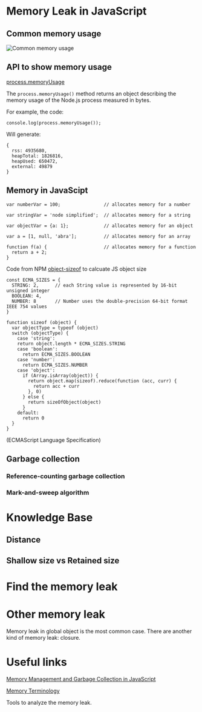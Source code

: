 # Memory Leak in JavaScript

## Common memory usage

![Common memory usage](https://user-images.githubusercontent.com/2970098/72621557-5658ec80-38f6-11ea-9189-950ce83d217a.png)

## API to show memory usage

[process.memoryUsage](https://nodejs.org/api/process.html#process_process_memoryusage)

The `process.memoryUsage()` method returns an object describing the memory usage of the Node.js process measured in bytes.

For example, the code:
```
console.log(process.memoryUsage());
```
Will generate:
```
{
  rss: 4935680,
  heapTotal: 1826816,
  heapUsed: 650472,
  external: 49879
}
```
## Memory in JavaScipt

```
var numberVar = 100;                // allocates memory for a number

var stringVar = 'node simplified';  // allocates memory for a string

var objectVar = {a: 1};             // allocates memory for an object

var a = [1, null, 'abra'];          // allocates memory for an array

function f(a) {                     // allocates memory for a function
  return a + 2;
} 
```

Code from NPM [object-sizeof](https://www.npmjs.com/package/object-sizeof) to calcuate JS object size
```
const ECMA_SIZES = {
  STRING: 2,      // each String value is represented by 16-bit unsigned integer
  BOOLEAN: 4,
  NUMBER: 8       // Number uses the double-precision 64-bit format IEEE 754 values
}

function sizeof (object) {
  var objectType = typeof (object)
  switch (objectType) {
    case 'string':
    return object.length * ECMA_SIZES.STRING
    case 'boolean':
      return ECMA_SIZES.BOOLEAN
    case 'number':
      return ECMA_SIZES.NUMBER
    case 'object':
      if (Array.isArray(object)) {
        return object.map(sizeof).reduce(function (acc, curr) {
          return acc + curr
        }, 0)
      } else {
        return sizeOfObject(object)
      }
    default:
      return 0
  }
}
```
(ECMAScript Language Specification)

## Garbage collection

### Reference-counting garbage collection

### Mark-and-sweep algorithm

# Knowledge Base

## Distance

## Shallow size vs Retained size

# Find the memory leak

# Other memory leak

Memory leak in global object is the most common case. There are another kind of memory leak: closure.

# Useful links

[Memory Management and Garbage Collection in JavaScript](https://dzone.com/articles/memory-management-and-garbage-collection-in-javasc)

[Memory Terminology](https://developers.google.com/web/tools/chrome-devtools/memory-problems/memory-101#object_sizes)

Tools to analyze the memory leak.

